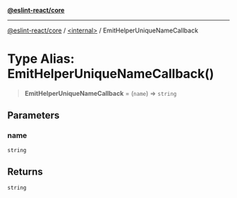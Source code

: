 [**@eslint-react/core**](../../README.md)

***

[@eslint-react/core](../../README.md) / [\<internal\>](../README.md) / EmitHelperUniqueNameCallback

# Type Alias: EmitHelperUniqueNameCallback()

> **EmitHelperUniqueNameCallback** = (`name`) => `string`

## Parameters

### name

`string`

## Returns

`string`
